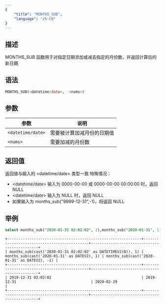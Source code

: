 ```yaml
---
{
    "title": "MONTHS_SUB",
    "language": "zh-CN"
}
---
```


<!-- 
Licensed to the Apache Software Foundation (ASF) under one
or more contributor license agreements.  See the NOTICE file
distributed with this work for additional information
regarding copyright ownership.  The ASF licenses this file
to you under the Apache License, Version 2.0 (the
"License"); you may not use this file except in compliance
with the License.  You may obtain a copy of the License at

  http://www.apache.org/licenses/LICENSE-2.0

Unless required by applicable law or agreed to in writing,
software distributed under the License is distributed on an
"AS IS" BASIS, WITHOUT WARRANTIES OR CONDITIONS OF ANY
KIND, either express or implied.  See the License for the
specific language governing permissions and limitations
under the License.
-->

## 描述
MONTHS_SUB 函数用于对指定日期添加或减去指定的月份数，并返回计算后的新日期

## 语法

```sql
MONTHS_SUB(<datetime/date>,  <nums>)
```

## 参数

| 参数                | 说明            |
|-------------------|---------------|
| `<datetime/date>` | 需要被计算加减月份的日期值 |
| `<nums>`          | 需要加减的月份数      |

## 返回值
返回值与输入的 <datetime/date> 类型一致
特殊情况：
- <datetime/date> 输入为 0000-00-00 或 0000-00-00 00:00:00 时，返回 NULL
- <datetime/date> 输入为 NULL 时，返回 NULL
- 如果输入为 months_sub("9999-12-31",-1)，将返回 NULL


## 举例

``` sql
select months_sub("2020-01-31 02:02:02", 1),months_sub("2020-01-31", 1),months_sub("2020-01-31", -1);
```
```text
+-------------------------------------------------------------+---------------------------------------------+----------------------------------------------+
| months_sub(cast('2020-01-31 02:02:02' as DATETIMEV2(0)), 1) | months_sub(cast('2020-01-31' as DATEV2), 1) | months_sub(cast('2020-01-31' as DATEV2), -1) |
+-------------------------------------------------------------+---------------------------------------------+----------------------------------------------+
| 2019-12-31 02:02:02                                         | 2019-12-31                                  | 2020-02-29                                   |
+-------------------------------------------------------------+---------------------------------------------+----------------------------------------------+
```
